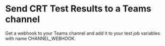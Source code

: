 # Send CRT Test Results to a Teams channel

Get a webhook to your Teams channel and add it to your test job variables with name CHANNEL_WEBHOOK.
